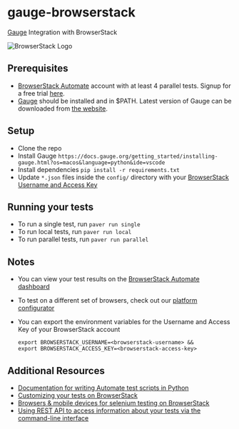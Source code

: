 # gauge-browserstack

[Gauge](http://getgauge.io) Integration with BrowserStack

![BrowserStack Logo](https://d98b8t1nnulk5.cloudfront.net/production/images/layout/logo-header.png?1469004780)

## Prerequisites

* [BrowserStack Automate](https://www.browserstack.com/automate) account with at least 4 parallel tests. Signup for a free trial [here](https://www.browserstack.com/users/sign_up).
* [Gauge](http://getgauge.io) should be installed and in $PATH. Latest version of Gauge can be downloaded from [the website](http://getgauge.io/get-started/index.html).

## Setup

* Clone the repo
* Install Gauge `https://docs.gauge.org/getting_started/installing-gauge.html?os=macos&language=python&ide=vscode`
* Install dependencies `pip install -r requirements.txt`
* Update `*.json` files inside the `config/` directory with your [BrowserStack Username and Access Key](https://www.browserstack.com/accounts/settings)

## Running your tests
* To run a single test, run `paver run single`
* To run local tests, run `paver run local`
* To run parallel tests, run `paver run parallel`
## Notes
* You can view your test results on the [BrowserStack Automate dashboard](https://www.browserstack.com/automate)
* To test on a different set of browsers, check out our [platform configurator](https://www.browserstack.com/automate/python#setting-os-and-browser)
* You can export the environment variables for the Username and Access Key of your BrowserStack account

  ```
  export BROWSERSTACK_USERNAME=<browserstack-username> &&
  export BROWSERSTACK_ACCESS_KEY=<browserstack-access-key>
  ```
  
## Additional Resources
* [Documentation for writing Automate test scripts in Python](https://www.browserstack.com/automate/python)
* [Customizing your tests on BrowserStack](https://www.browserstack.com/automate/capabilities)
* [Browsers & mobile devices for selenium testing on BrowserStack](https://www.browserstack.com/list-of-browsers-and-platforms?product=automate)
* [Using REST API to access information about your tests via the command-line interface](https://www.browserstack.com/automate/rest-api)

